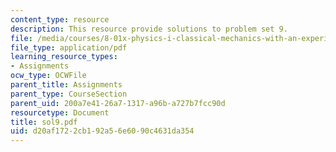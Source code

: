 ```yaml
---
content_type: resource
description: This resource provide solutions to problem set 9.
file: /media/courses/8-01x-physics-i-classical-mechanics-with-an-experimental-focus-fall-2002/d20af1722cb192a56e6090c4631da354_sol9.pdf
file_type: application/pdf
learning_resource_types:
- Assignments
ocw_type: OCWFile
parent_title: Assignments
parent_type: CourseSection
parent_uid: 200a7e41-26a7-1317-a96b-a727b7fcc90d
resourcetype: Document
title: sol9.pdf
uid: d20af172-2cb1-92a5-6e60-90c4631da354
---
```

